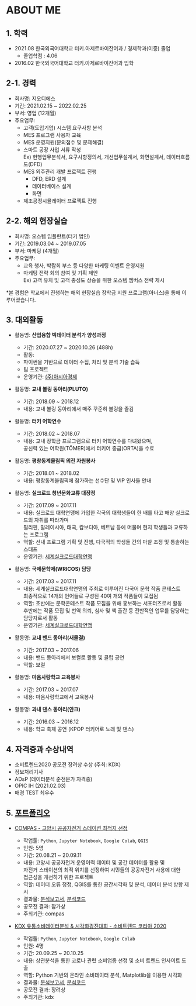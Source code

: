 # ABOUT ME


## 1. 학력
- 2021.08 한국외국어대학교 터키.아제르바이잔어과 / 경제학과(이중) 졸업
  + 졸업학점 : 4.06
- 2016.02 한국외국어대학교 터키.아제르바이잔어과 입학

## 2-1. 경력
- 회사명: 지오디에스
- 기간: 2021.02.15 ~ 2022.02.25
- 부서: 영업 (12개월)
- 주요업무: 
  + 고객(도입기업) 시스템 요구사항 분석
  + MES 프로그램 사용자 교육
  + MES 운영지원(문의접수 및 문제해결)
  + 스마트 공장 사업 서류 작성  
    Ex) 현행업무분석서, 요구사항정의서, 개선업무설계서, 화면설계서, 데이터흐름도(DFD)
  + MES 외주관리 개발 프로젝트 진행
    + DFD, ERD 설계
    + 데이터베이스 설계
    + 화면 
  + 제조공정시뮬레이터 프로젝트 진행

## 2-2. 해외 현장실습
- 회사명: 오스템 임플란트(터키 법인)
- 기간: 2019.03.04 ~ 2019.07.05
- 부서: 마케팅 (4개월)
- 주요업무: 
  + 교육 행사, 박람회 부스 등 다양한 마케팅 이벤트 운영지원
  + 마케팅 전략 회의 참여 및 기획 제안  
    Ex) 고객 유치 및 고객 충성도 상승을 위한 오스템 멤버스 전략 제시

*본 경험은 학교에서 진행하는 해외 현장실습 장학금 지원 프로그램(아너스)을 통해 이루어졌습니다.

## 3. 대외활동
- 활동명: **산업융합 빅데이터 분석가 양성과정**
  + 기간: 2020.07.27 ~ 2020.10.26 (488h)
  + 활동: 
   + 파이썬을 기반으로 데이터 수집, 처리 및 분석 기술 습득
   + 팀 프로젝트
  + 운영기관: [(주)아시아경제](https://asiaehr.modoo.at/)
  
- 활동명: **교내 볼링 동아리(PLUTO)**
  + 기간: 2018.09 ~ 2018.12
  + 내용: 교내 볼링 동아리에서 매주 꾸준히 볼링을 즐김
  
- 활동명: **터키 어학연수**
  + 기간: 2018.02 ~ 2018.07
  + 내용: 교내 장학금 프로그램으로 터키 어학연수를 다녀왔으며,  
  공신력 있는 어학원(TÖMER)에서 터키어 중급(ORTA)을 수료
 
- 활동명: **평창동계올림픽 의전 자원봉사**
  + 기간: 2018.01 ~ 2018.02
  + 내용: 평창동계올림픽에 참가하는 선수단 및 VIP 인사들 안내
  
- 활동명: **실크로드 청년문화교류 대장정**
  + 기간: 2017.09 ~ 2017.11
  + 내용: 실크로드 대학연맹에 가입한 각국의 대학생들이 한 배를 타고 해양 실크로드의 자취를 따라가며  
  필리핀, 말레이시아, 태국, 캄보디아, 베트남 등에 머물며 현지 학생들과 교류하는 프로그램
  + 역할: 선내 프로그램 기획 및 진행, 다국적의 학생들 간의 마찰 조정 및 통솔하는 스태프
  + 운영기관: [세계실크로드대학연맹](http://www.sun-silkroadia.org/)
  
- 활동명: **국제문학제(WRICOS) 담당**
  + 기간: 2017.03 ~ 2017.11
  + 내용: 세계실크로드대학연맹의 주최로 이루어진 다국어 문학 작품 콘테스트  
  최종적으로 14개의 언어들로 구성된 40여 개의 작품들이 모집됨
  + 역할: 초반에는 문학콘테스트 작품 모집을 위해 홍보하는 서포터즈로서 활동  
  후반에는 작품 모집 및 번역 의뢰, 심사 및 책 출간 등 전반적인 업무를 담당하는 담당자로서 활동
  + 운영기관: [세계실크로드대학연맹](http://www.sun-silkroadia.org/)
 
- 활동명: **교내 밴드 동아리(새물결)**
  + 기간: 2017.03 ~ 2017.06
  + 내용: 밴드 동아리에서 보컬로 활동 및 클럽 공연
  + 역할: 보컬
  
- 활동명: **마음사랑학교 교육봉사**
  + 기간: 2017.03 ~ 2017.07
  + 내용: 마음사랑학교에서 교육봉사
 
- 활동명: **과내 댄스 동아리(얀크)**
  + 기간: 2016.03 ~ 2016.12
  + 내용: 학교 축제 공연 (KPOP 터키어로 노래 및 댄스)

## 4. 자격증과 수상내역
- 소비트렌드2020 공모전 장려상 수상 (주최: KDX) 
- 정보처리기사
- ADsP (데이터분석 준전문가 자격증)
- OPIC IH (2021.02.03)
- 매경 TEST 최우수

## 5. [포트폴리오](https://github.com/hanna-joo/)
- [COMPAS - 고양시 공공자전거 스테이션 최적지 선정](https://github.com/hanna-joo/contest/tree/master/Goyang_Public_Bicycle_Station)
  + 작업툴: `Python`, `Jupyter Notebook`, `Google Colab`, `QGIS`
  + 인원: 5명
  + 기간: 20.08.21 ~ 20.09.11
  + 내용: 고양시 공공자전거 운영이력 데이터 및 공간 데이터를 활용 및  
  자전거 스테이션의 최적 위치를 선정하여 시민들의 공공자전거 사용에 대한  
  접근성을 개선하기 위한 프로젝트
  + 역할: 데이터 오류 정정, QGIS를 통한 공간시각화 및 분석, 데이터 분석 방향 제시 
  + 결과물: [분석보고서](https://github.com/hanna-joo/project/blob/master/Goyang_Public_Bicycle_Station/%ED%94%BC%ED%94%84%ED%8B%B4%EC%9D%84%ED%83%84%EB%AC%B8%EB%8F%8C%EC%9D%B4_final_report.pdf), [분석코드](https://github.com/hanna-joo/project/blob/master/Goyang_Public_Bicycle_Station/%ED%94%BC%ED%94%84%ED%8B%B4%EC%9D%84%ED%83%84%EB%AC%B8%EB%8F%8C%EC%9D%B4_final_code.ipynb)
  + 공모전 결과: 참가상
  + 주최기관: compas


- [KDX 유통소비데이터분석 & 시각화경진대회 - 소비트렌드 코리아 2020](https://github.com/hanna-joo/project/tree/master/Consumption_Trends_2020)
  + 작업툴: `Python`, `Jupyter Notebook`, `Google Colab`
  + 인원: 4명
  + 기간: 20.09.25 ~ 20.10.25
  + 내용: 상관분석을 통한 코로나 관련 소비업종 선정 및 소비 트렌드 인사이트 도출
  + 역할: Python 기반의 온라인 소비데이터 분석, Matplotlib을 이용한 시각화
  + 결과물: [분석보고서](4위), [분석코드](https://github.com/hanna-joo/project/blob/master/Consumption_Trends_2020/final_analysis.ipynb)
  + 공모전 결과: 장려상
  + 주최기관: kdx
